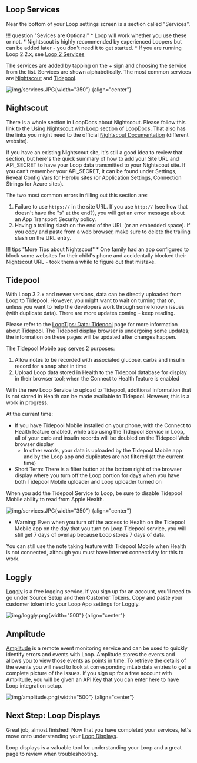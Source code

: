 ## Loop Services

Near the bottom of your Loop settings screen is a section called "Services".

!!! question "Sevices are Optional"
    * Loop will work whether you use these or not.
    * Nightscout is highly recommended by experienced Loopers but can be added later - you don't need it to get started.
    * If you are running Loop 2.2.x, see [Loop 2 Services](../operation/loop-settings/services_v2.md)

The services are added by tapping on the &plus; sign and choosing the service from the list. Services are shown alphabetically. The most common services are [Nightscout](#nightscout) and [Tidepool](#tidepool).

![img/services.JPG](img/loop-3-services.png){width="350"}
{align="center"}

## Nightscout

There is a whole section in LoopDocs about Nightscout. Please follow this link to the [Using Nightscout with Loop](../nightscout/overview.md) section of LoopDocs. That also has the links you might need to the official [Nightscout Documentation](https://nightscout.github.io/) (different website).

If you have an existing Nightscout site, it's still a good idea to review that section, but here's the quick summary of how to add your Site URL and API_SECRET to have your Loop data transmitted to your Nightscout site. If you can’t remember your API_SECRET, it can be found under Settings, Reveal Config Vars for Heroku sites (or Application Settings, Connection Strings for Azure sites).

The two most common errors in filling out this section are:

1. Failure to use `https://`  in the site URL.  If you use `http://` (see how that doesn't have the "s" at the end?), you will get an error message about an App Transport Security policy.
2. Having a trailing slash on the end of the URL (or an embedded space). If you copy and paste from a web browser, make sure to delete the trailing slash on the URL entry.

!!! tips "More Tips about Nightscout"
    * One family had an app configured to block some websites for their child's phone and accidentally blocked their Nightscout URL - took them a while to figure out that mistake.

## Tidepool

With Loop 3.2.x and newer versions, data can be directly uploaded from Loop to Tidepool. However, you might want to wait on turning that on, unless you want to help the developers work through some known issues (with duplicate data). There are more updates coming - keep reading.

Please refer to the [LoopTips: Data: Tidepool](https://loopkit.github.io/looptips/data/tidepool/) page for more information about Tidepool. The Tidepool display browser is undergoing some updates; the information on these pages will be updated after changes happen.

The Tidepool Mobile app serves 2 purposes:

1.  Allow notes to be recorded with associated glucose, carbs and insulin record for a snap shot in time
1.  Upload Loop data stored in Health to the Tidepool database for display in their browser tool; when the Connect to Health feature is enabled

With the new Loop Service to upload to Tidepool, additional information that is not stored in Health can be made available to Tidepool. However, this is a work in progress.

At the current time:

* If you have Tidepool Mobile installed on your phone, with the Connect to Health feature enabled, while also using the Tidepool Service in Loop, all of your carb and insulin records will be doubled on the Tidepool Web browser display
    * In other words, your data is uploaded by the Tidepool Mobile app and by the Loop app and duplicates are not filtered (at the current time)
* Short Term: There is a filter button at the bottom right of the browser display where you turn off the Loop portion for days when you have both Tidepool Mobile uploader and Loop uploader turned on

When you add the Tidepool Service to Loop, be sure to disable Tidepool Mobile ability to read from Apple Health.

![img/services.JPG](img/loop-3-tidepool-mobile.png){width="350"}
{align="center"}

* Warning: Even when you turn off the access to Health on the Tidepool Mobile app on the day that you turn on Loop Tidepool service, you will still get 7 days of overlap because Loop stores 7 days of data.

You can still use the note taking feature with Tidepool Mobile when Health is not connected, although you must have internet connectivity for this to work.

## Loggly

[Loggly](https://loggly.com) is a free logging service. If you sign up for an account, you'll need to go under Source Setup and then Customer Tokens. Copy and paste your customer token into your Loop App settings for Loggly.

![img/loggly.png](img/loggly.png){width="500"}
{align="center"}

## Amplitude

[Amplitude](https://amplitude.com) is a remote event monitoring service and can be used to quickly identify errors and events with Loop. Amplitude stores the events and allows you to view those events as points in time. To retrieve the details of the events you will need to look at corresponding mLab data entries to get a complete picture of the issues. If you sign up for a free account with Amplitude, you will be given an API Key that you can enter here to have Loop integration setup.

![img/amplitude.png](img/amplitude.png){width="500"}
{align="center"}

## Next Step: Loop Displays

Great job, almost finished! Now that you have completed your services, let's move onto understanding your [Loop Displays](displays_v3.md). 

Loop displays is a valuable tool for understanding your Loop and a great page to review when troubleshooting.
